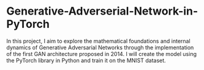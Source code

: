 # Generative-Adverserial-Network-in-PyTorch
In this project, I aim to explore the mathematical foundations and internal dynamics of Generative Adversarial Networks through the implementation of the first GAN architecture proposed in 2014. I will create the model using the PyTorch library in Python and train it on the MNIST dataset.
